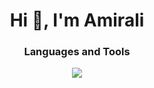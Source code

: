 <h1 align="center">Hi 👋, I'm Amirali</h1>

<p align="left">
</p>

<h3 align="center">Languages and Tools</h3>
<p align="center"> 
  <a href="https://skillicons.dev">
    <img src="https://skillicons.dev/icons?i=php,laravel,html,css,bootstrap,mysql,git,postman" />
  </a>
</p>
